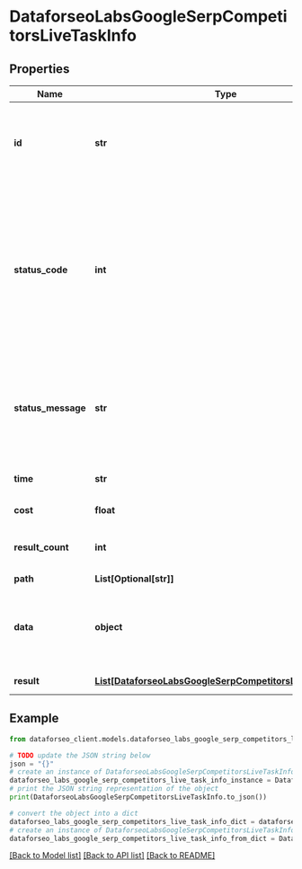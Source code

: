 # DataforseoLabsGoogleSerpCompetitorsLiveTaskInfo


## Properties

Name | Type | Description | Notes
------------ | ------------- | ------------- | -------------
**id** | **str** | task identifier unique task identifier in our system in the UUID format | [optional] 
**status_code** | **int** | status code of the task generated by DataForSEO, can be within the following range: 10000-60000 you can find the full list of the response codes here | [optional] 
**status_message** | **str** | informational message of the task you can find the full list of general informational messages here | [optional] 
**time** | **str** | execution time, seconds | [optional] 
**cost** | **float** | total tasks cost, USD | [optional] 
**result_count** | **int** | number of elements in the result array | [optional] 
**path** | **List[Optional[str]]** | URL path | [optional] 
**data** | **object** | contains the same parameters that you specified in the POST request | [optional] 
**result** | [**List[DataforseoLabsGoogleSerpCompetitorsLiveResultInfo]**](DataforseoLabsGoogleSerpCompetitorsLiveResultInfo.md) | array of results | [optional] 

## Example

```python
from dataforseo_client.models.dataforseo_labs_google_serp_competitors_live_task_info import DataforseoLabsGoogleSerpCompetitorsLiveTaskInfo

# TODO update the JSON string below
json = "{}"
# create an instance of DataforseoLabsGoogleSerpCompetitorsLiveTaskInfo from a JSON string
dataforseo_labs_google_serp_competitors_live_task_info_instance = DataforseoLabsGoogleSerpCompetitorsLiveTaskInfo.from_json(json)
# print the JSON string representation of the object
print(DataforseoLabsGoogleSerpCompetitorsLiveTaskInfo.to_json())

# convert the object into a dict
dataforseo_labs_google_serp_competitors_live_task_info_dict = dataforseo_labs_google_serp_competitors_live_task_info_instance.to_dict()
# create an instance of DataforseoLabsGoogleSerpCompetitorsLiveTaskInfo from a dict
dataforseo_labs_google_serp_competitors_live_task_info_from_dict = DataforseoLabsGoogleSerpCompetitorsLiveTaskInfo.from_dict(dataforseo_labs_google_serp_competitors_live_task_info_dict)
```
[[Back to Model list]](../README.md#documentation-for-models) [[Back to API list]](../README.md#documentation-for-api-endpoints) [[Back to README]](../README.md)


